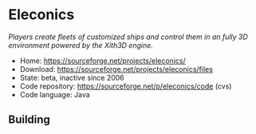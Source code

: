 # Eleconics

_Players create fleets of customized ships and control them in an fully 3D environment powered by the Xith3D engine._

- Home: https://sourceforge.net/projects/eleconics/
- Download: https://sourceforge.net/projects/eleconics/files
- State: beta, inactive since 2006
- Code repository: https://sourceforge.net/p/eleconics/code (cvs)
- Code language: Java

## Building

